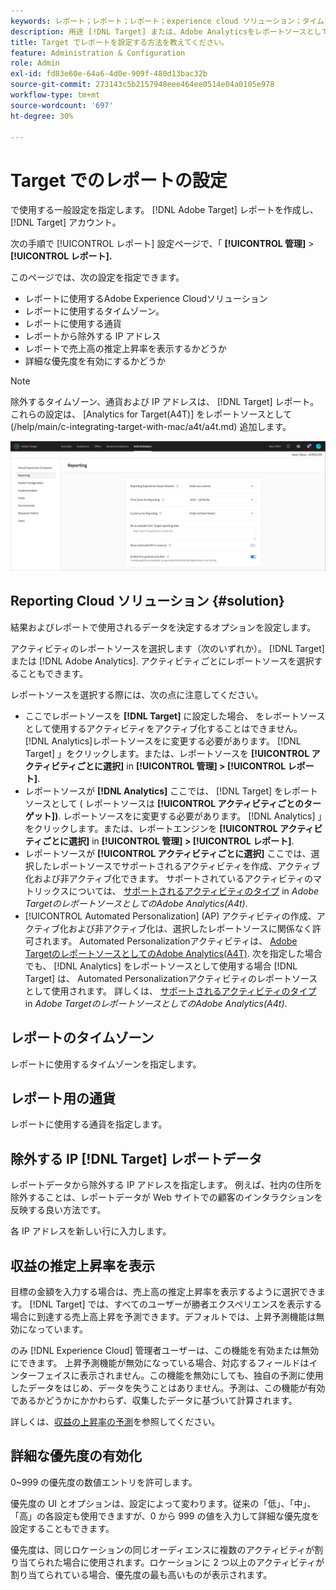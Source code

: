 ```yaml
---
keywords: レポート；レポート；レポート；experience cloud ソリューション；タイムゾーン；タイムゾーン；通貨；IP の除外；売上高の推定上昇率；売上高の上昇；詳細な優先度；詳細設定
description: 用途 [!DNL Target] または、Adobe Analyticsをレポートソースとして指定し、デフォルトのタイムゾーンと通貨の形式を指定し、レポートから除外する IP アドレスを追加するなどをおこないます。
title: Target でレポートを設定する方法を教えてください。
feature: Administration & Configuration
role: Admin
exl-id: fd83e60e-64a6-4d0e-909f-480d13bac32b
source-git-commit: 273143c5b2157948eee464ee0514e04a0105e978
workflow-type: tm+mt
source-wordcount: '697'
ht-degree: 30%

---
```


# Target でのレポートの設定

で使用する一般設定を指定します。 [!DNL Adobe Target] レポートを作成し、 [!DNL Target] アカウント。

次の手順で [!UICONTROL レポート] 設定ページで、「 **[!UICONTROL 管理]** > **[!UICONTROL レポート].**

このページでは、次の設定を指定できます。

* レポートに使用するAdobe Experience Cloudソリューション
* レポートに使用するタイムゾーン。
* レポートに使用する通貨
* レポートから除外する IP アドレス
* レポートで売上高の推定上昇率を表示するかどうか
* 詳細な優先度を有効にするかどうか

>[!NOTE]
>
>除外するタイムゾーン、通貨および IP アドレスは、 [!DNL Target] レポート。 これらの設定は、 [Analytics for Target(A4T)] をレポートソースとして (/help/main/c-integrating-target-with-mac/a4t/a4t.md) 追加します。

![レポートページ](/help/main/administrating-target/assets/reporting.png)

## Reporting Cloud ソリューション {#solution}

結果およびレポートで使用されるデータを決定するオプションを設定します。

アクティビティのレポートソースを選択します（次のいずれか）。 [!DNL Target] または [!DNL Adobe Analytics]. アクティビティごとにレポートソースを選択することもできます。

レポートソースを選択する際には、次の点に注意してください。

* ここでレポートソースを **[!DNL Target]** に設定した場合、 をレポートソースとして使用するアクティビティをアクティブ化することはできません。[!DNL Analytics]レポートソースをに変更する必要があります。 [!DNL Target] 」をクリックします。または、レポートソースを **[!UICONTROL アクティビティごとに選択]** in **[!UICONTROL 管理] > [!UICONTROL レポート]**.
* レポートソースが **[!DNL Analytics]** ここでは、 [!DNL Target] をレポートソースとして ( レポートソースは **[!UICONTROL アクティビティごとのターゲット])**. レポートソースをに変更する必要があります。 [!DNL Analytics] 」をクリックします。または、レポートエンジンを **[!UICONTROL アクティビティごとに選択]** in **[!UICONTROL 管理] > [!UICONTROL レポート]**.
* レポートソースが **[!UICONTROL アクティビティごとに選択]** ここでは、選択したレポートソースでサポートされるアクティビティを作成、アクティブ化および非アクティブ化できます。 サポートされているアクティビティのマトリックスについては、 [サポートされるアクティビティのタイプ](/help/main/c-integrating-target-with-mac/a4t/a4t.md#section_F487896214BF4803AF78C552EF1669AA) in *Adobe TargetのレポートソースとしてのAdobe Analytics(A4t)*.
* [!UICONTROL Automated Personalization] (AP) アクティビティの作成、アクティブ化および非アクティブ化は、選択したレポートソースに関係なく許可されます。 Automated Personalizationアクティビティは、 [Adobe TargetのレポートソースとしてのAdobe Analytics(A4T)](/help/main/c-integrating-target-with-mac/a4t/a4t.md). 次を指定した場合でも、 [!DNL Analytics] をレポートソースとして使用する場合 [!DNL Target] は、 Automated Personalizationアクティビティのレポートソースとして使用されます。 詳しくは、 [サポートされるアクティビティのタイプ](/help/main/c-integrating-target-with-mac/a4t/a4t.md#section_F487896214BF4803AF78C552EF1669AA) in *Adobe TargetのレポートソースとしてのAdobe Analytics(A4t)*.

## レポートのタイムゾーン

レポートに使用するタイムゾーンを指定します。

## レポート用の通貨

レポートに使用する通貨を指定します。

## 除外する IP [!DNL Target] レポートデータ

レポートデータから除外する IP アドレスを指定します。 例えば、社内の住所を除外することは、レポートデータが Web サイトでの顧客のインタラクションを反映する良い方法です。

各 IP アドレスを新しい行に入力します。

## 収益の推定上昇率を表示

目標の金額を入力する場合は、売上高の推定上昇率を表示するように選択できます。 [!DNL Target] では、すべてのユーザーが勝者エクスペリエンスを表示する場合に到達する売上高上昇を予測できます。デフォルトでは、上昇予測機能は無効になっています。

のみ [!DNL Experience Cloud] 管理者ユーザーは、この機能を有効または無効にできます。 上昇予測機能が無効になっている場合、対応するフィールドはインターフェイスに表示されません。この機能を無効にしても、独自の予測に使用したデータをはじめ、データを失うことはありません。予測は、この機能が有効であるかどうかにかかわらず、収集したデータに基づいて計算されます。

詳しくは、[収益の上昇率の予測](/help/main/administrating-target/r-target-account-preferences/estimating-lift-in-revenue.md)を参照してください。

## 詳細な優先度の有効化

0~999 の優先度の数値エントリを許可します。

優先度の UI とオプションは、設定によって変わります。従来の「低」、「中」、「高」の各設定も使用できますが、0 から 999 の値を入力して詳細な優先度を設定することもできます。

優先度は、同じロケーションの同じオーディエンスに複数のアクティビティが割り当てられた場合に使用されます。ロケーションに 2 つ以上のアクティビティが割り当てられている場合、優先度の最も高いものが表示されます。

